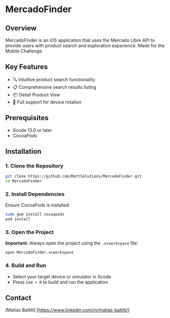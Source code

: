 # MercadoFinder

## Overview

MercadoFinder is an iOS application that uses the Mercado Libre API to provide users with product search and exploration experience.
Made for the Mobile Challenge.

## Key Features

- 🔍 Intuitive product search functionality
- 📋 Comprehensive search results listing
- 📦 Detail Product View
- 📱 Full support for device rotation

## Prerequisites

- Xcode 13.0 or later
- CocoaPods
  
## Installation

### 1. Clone the Repository

```bash
git clone https://github.com/MattSolutions/MercadoFinder.git
cd MercadoFinder
```

### 2. Install Dependencies

Ensure CocoaPods is installed:

```bash
sudo gem install cocoapods
pod install
```

### 3. Open the Project

**Important:** Always open the project using the `.xcworkspace` file:

```bash
open MercadoFinder.xcworkspace
```

### 4. Build and Run

- Select your target device or simulator in Xcode
- Press `Cmd + R` to build and run the application

## Contact

[Matias Battiti]
[https://www.linkedin.com/in/matias-battiti/]
